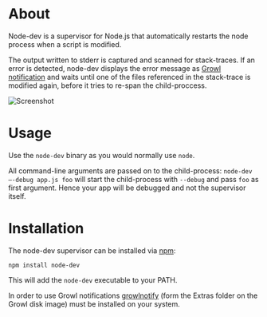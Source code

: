 About
=====

Node-dev is a supervisor for Node.js that automatically restarts the node process when a script is modified.

The output written to stderr is captured and scanned for stack-traces. If an error is detected, node-dev displays the error message as [Growl notification](http://growl.info/about.php) and waits until one of the files referenced in the stack-trace is modified again, before it tries to re-span the child-proccess.

![Screenshot](http://cloud.github.com/downloads/fgnass/fgnass.github.com/node-dev.png)

Usage
=====

Use the `node-dev` binary as you would normally use `node`.

All command-line arguments are passed on to the child-process: `node-dev —-debug app.js foo` will start the child-process with `--debug` and pass `foo` as first argument. Hence your app will be debugged and not the supervisor itself.

Installation
============

The node-dev supervisor can be installed via [npm](http://github.com/isaacs/npm):

    npm install node-dev

This will add the `node-dev` executable to your PATH.

In order to use Growl notifications [growlnotify](http://growl.info/extras.php#growlnotify) (form the Extras folder on the Growl disk image) must be installed on your system.
